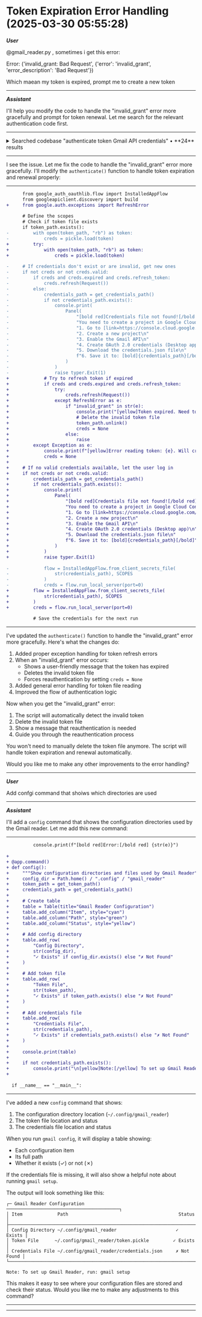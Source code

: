 <!-- Generated by SpecStory -->

# Token Expiration Error Handling (2025-03-30 05:55:28)

_**User**_

@gmail_reader.py , sometimes i get this error: 

Error: ('invalid_grant: Bad Request', {'error': 'invalid_grant', 'error_description': 'Bad Request'})

Which maean my token is expired, prompt me to create a new token

---

_**Assistant**_

I'll help you modify the code to handle the "invalid_grant" error more gracefully and prompt for token renewal. Let me search for the relevant authentication code first.

---

<details>
            <summary>Searched codebase "authenticate token Gmail API credentials" • **24** results</summary>
        
| File | Lines |
|------|-------|
| `py/gmail_reader.py` | L84-110 |
| `py/gmail_reader.py` | L110-140 |
| `py/gmail_reader.py` | L274-324 |
| `zz-chop-logs/2025-03-02_09-47-building-a-python-gmail-reader-app.md` | L1061-1112 |
| `py/gmail_reader.py` | L70-77 |
| `zz-chop-logs/2025-03-02_09-47-building-a-python-gmail-reader-app.md` | L779-852 |
| `py/gmail_reader.py` | L1-53 |
| `py/gmail_reader.py` | L77-84 |
| `zz-chop-logs/2025-03-02_09-47-building-a-python-gmail-reader-app.md` | L1909-2009 |
| `py/gmail_reader.py` | L227-259 |
| `zz-chop-logs/2025-03-02_09-47-building-a-python-gmail-reader-app.md` | L961-1061 |
| `zz-chop-logs/2025-03-02_09-47-building-a-python-gmail-reader-app.md` | L1307-1432 |
| `zz-chop-logs/2025-03-02_09-47-building-a-python-gmail-reader-app.md` | L852-961 |
| `py/gmail_reader.py` | L741-770 |
| `zz-chop-logs/2025-03-02_09-47-building-a-python-gmail-reader-app.md` | L1236-1307 |
| `py/gmail_reader.py` | L680-741 |
| `py/gmail_reader.py` | L770-809 |
| `py/gmail_reader.py` | L176-213 |
| `py/gmail_reader.py` | L396-453 |
| `py/gmail_reader.py` | L213-227 |
| `py/gmail_reader.py` | L324-357 |
| `zz-chop-logs/2025-03-02_09-47-building-a-python-gmail-reader-app.md` | L1179-1236 |
| `zz-chop-logs/2025-03-02_10-37-gmail-app-development-discussion.md` | L1-203 |
| `zz-chop-logs/2025-03-02_10-37-gmail-app-development-discussion.md` | L815-900 |

</details>

---

I see the issue. Let me fix the code to handle the "invalid_grant" error more gracefully. I'll modify the `authenticate()` function to handle token expiration and renewal properly:

---

```diff
      from google_auth_oauthlib.flow import InstalledAppFlow
      from googleapiclient.discovery import build
+     from google.auth.exceptions import RefreshError
  
      # Define the scopes
      # Check if token file exists
      if token_path.exists():
-         with open(token_path, "rb") as token:
-             creds = pickle.load(token)
+         try:
+             with open(token_path, "rb") as token:
+                 creds = pickle.load(token)
  
-     # If credentials don't exist or are invalid, get new ones
-     if not creds or not creds.valid:
-         if creds and creds.expired and creds.refresh_token:
-             creds.refresh(Request())
-         else:
-             credentials_path = get_credentials_path()
-             if not credentials_path.exists():
-                 console.print(
-                     Panel(
-                         "[bold red]Credentials file not found![/bold red]\n\n"
-                         "You need to create a project in Google Cloud Console and download credentials:\n"
-                         "1. Go to [link=https://console.cloud.google.com/]Google Cloud Console[/link]\n"
-                         "2. Create a new project\n"
-                         "3. Enable the Gmail API\n"
-                         "4. Create OAuth 2.0 credentials (Desktop app)\n"
-                         "5. Download the credentials.json file\n"
-                         f"6. Save it to: [bold]{credentials_path}[/bold]"
-                     )
-                 )
-                 raise typer.Exit(1)
+             # Try to refresh token if expired
+             if creds and creds.expired and creds.refresh_token:
+                 try:
+                     creds.refresh(Request())
+                 except RefreshError as e:
+                     if "invalid_grant" in str(e):
+                         console.print("[yellow]Token expired. Need to reauthenticate.[/yellow]")
+                         # Delete the invalid token file
+                         token_path.unlink()
+                         creds = None
+                     else:
+                         raise
+         except Exception as e:
+             console.print(f"[yellow]Error reading token: {e}. Will create new token.[/yellow]")
+             creds = None
+ 
+     # If no valid credentials available, let the user log in
+     if not creds or not creds.valid:
+         credentials_path = get_credentials_path()
+         if not credentials_path.exists():
+             console.print(
+                 Panel(
+                     "[bold red]Credentials file not found![/bold red]\n\n"
+                     "You need to create a project in Google Cloud Console and download credentials:\n"
+                     "1. Go to [link=https://console.cloud.google.com/]Google Cloud Console[/link]\n"
+                     "2. Create a new project\n"
+                     "3. Enable the Gmail API\n"
+                     "4. Create OAuth 2.0 credentials (Desktop app)\n"
+                     "5. Download the credentials.json file\n"
+                     f"6. Save it to: [bold]{credentials_path}[/bold]"
+                 )
+             )
+             raise typer.Exit(1)
  
-             flow = InstalledAppFlow.from_client_secrets_file(
-                 str(credentials_path), SCOPES
-             )
-             creds = flow.run_local_server(port=0)
+         flow = InstalledAppFlow.from_client_secrets_file(
+             str(credentials_path), SCOPES
+         )
+         creds = flow.run_local_server(port=0)
  
          # Save the credentials for the next run
```

---

I've updated the `authenticate()` function to handle the "invalid_grant" error more gracefully. Here's what the changes do:

1. Added proper exception handling for token refresh errors
2. When an "invalid_grant" error occurs:
   - Shows a user-friendly message that the token has expired
   - Deletes the invalid token file
   - Forces reauthentication by setting `creds = None`
3. Added general error handling for token file reading
4. Improved the flow of authentication logic

Now when you get the "invalid_grant" error:
1. The script will automatically detect the invalid token
2. Delete the invalid token file
3. Show a message that reauthentication is needed
4. Guide you through the reauthentication process

You won't need to manually delete the token file anymore. The script will handle token expiration and renewal automatically.

Would you like me to make any other improvements to the error handling?

---

_**User**_

Add confgi command that shoiws which directories are used 

---

_**Assistant**_

I'll add a `config` command that shows the configuration directories used by the Gmail reader. Let me add this new command:

---

```diff
          console.print(f"[bold red]Error:[/bold red] {str(e)}")
  
+ 
+ @app.command()
+ def config():
+     """Show configuration directories and files used by Gmail Reader"""
+     config_dir = Path.home() / ".config" / "gmail_reader"
+     token_path = get_token_path()
+     credentials_path = get_credentials_path()
+ 
+     # Create table
+     table = Table(title="Gmail Reader Configuration")
+     table.add_column("Item", style="cyan")
+     table.add_column("Path", style="green")
+     table.add_column("Status", style="yellow")
+ 
+     # Add config directory
+     table.add_row(
+         "Config Directory",
+         str(config_dir),
+         "✓ Exists" if config_dir.exists() else "✗ Not Found"
+     )
+ 
+     # Add token file
+     table.add_row(
+         "Token File",
+         str(token_path),
+         "✓ Exists" if token_path.exists() else "✗ Not Found"
+     )
+ 
+     # Add credentials file
+     table.add_row(
+         "Credentials File",
+         str(credentials_path),
+         "✓ Exists" if credentials_path.exists() else "✗ Not Found"
+     )
+ 
+     console.print(table)
+ 
+     if not credentials_path.exists():
+         console.print("\n[yellow]Note:[/yellow] To set up Gmail Reader, run: [bold]gmail setup[/bold]")
+ 
  
  if __name__ == "__main__":
```

---

I've added a new `config` command that shows:
1. The configuration directory location (`~/.config/gmail_reader`)
2. The token file location and status
3. The credentials file location and status

When you run `gmail config`, it will display a table showing:
- Each configuration item
- Its full path
- Whether it exists (✓) or not (✗)

If the credentials file is missing, it will also show a helpful note about running `gmail setup`.

The output will look something like this:
```
┌─ Gmail Reader Configuration ──────────────────────────────────────────┐
│ Item             Path                                         Status  │
├──────────────────────────────────────────────────────────────────────┤
│ Config Directory ~/.config/gmail_reader                      ✓ Exists │
│ Token File      ~/.config/gmail_reader/token.pickle         ✓ Exists │
│ Credentials File ~/.config/gmail_reader/credentials.json     ✗ Not Found │
└──────────────────────────────────────────────────────────────────────┘

Note: To set up Gmail Reader, run: gmail setup
```

This makes it easy to see where your configuration files are stored and check their status. Would you like me to make any adjustments to this command?

---



---

